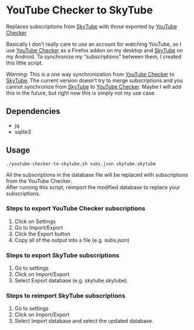 # YouTube Checker to SkyTube
Replaces subscriptions from [SkyTube](https://skytube-app.com/) with those exported by [YouTube Checker](https://github.com/XrXr/YoutubeSubscriptionChecker)

Basically I don’t really care to use an account for watching YouTube, so I use [YouTube Checker](https://github.com/XrXr/YoutubeSubscriptionChecker) as a Firefox addon on my desktop and [SkyTube](https://skytube-app.com/) on my Android.  To synchronize my “subscriptions” between them, I created this little script.

*Warning:* This is a one way synchronization from [YouTube Checker](https://github.com/XrXr/YoutubeSubscriptionChecker) to [SkyTube](https://skytube-app.com/).  The current version doesn’t try to merge subscriptions and you cannot synchronize from [SkyTube](https://skytube-app.com/) to [YouTube Checker](https://github.com/XrXr/YoutubeSubscriptionChecker).  Maybe I will add this in the future, but right now this is simply not my use case.

## Dependencies
- jq
- sqlite3

## Usage
`./youtube-checker-to-skytube.sh subs.json skytube.skytube`

All the subscriptions in the database file will be replaced with subscriptions from the YouTube Checker.  
After running this script, reimport the modified database to replace your subscriptions.  

### Steps to export YouTube Checker subscriptions
1. Click on Settings  
2. Go to Import/Export  
3. Click the Export button  
4. Copy all of the output into a file (e.g. subs.json)

### Steps to export SkyTube subscriptions
1. Go to settings  
2. Click on Import/Export  
3. Select Export database (e.g. skytube.skytube).

### Steps to reimport SkyTube subscriptions
1. Go to settings  
2. Click on Import/Export  
3. Select Import database and select the updated database.
